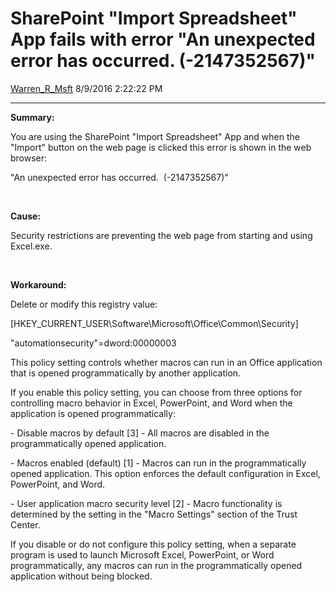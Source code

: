 <div id="page">

# SharePoint "Import Spreadsheet" App fails with error "An unexpected error has occurred. (-2147352567)"

[Warren\_R\_Msft](https://social.msdn.microsoft.com/profile/Warren_R_Msft)
8/9/2016 2:22:22 PM

-----

<div id="content">

**Summary:**

You are using the SharePoint "Import Spreadsheet" App and when the
"Import" button on the web page is clicked this error is shown in the
web browser:

"An unexpected error has occurred.  (-2147352567)"

 

**Cause:**

Security restrictions are preventing the web page from starting and
using Excel.exe.

 

**Workaround:**

Delete or modify this registry value:

\[HKEY\_CURRENT\_USER\\Software\\Microsoft\\Office\\Common\\Security\]

"automationsecurity"=dword:00000003

This policy setting controls whether macros can run in an
Office application that is opened programmatically by another
application.

If you enable this policy setting, you can choose from three options for
controlling macro behavior in Excel, PowerPoint, and Word when the
application is opened programmatically:

\- Disable macros by default \[3\] - All macros are disabled in the
programmatically opened application.

\- Macros enabled (default) \[1\] - Macros can run in the
programmatically opened application. This option enforces the default
configuration in Excel, PowerPoint, and Word.

\- User application macro security level \[2\] - Macro functionality is
determined by the setting in the "Macro Settings" section of the Trust
Center.

If you disable or do not configure this policy setting, when a separate
program is used to launch Microsoft Excel, PowerPoint, or Word
programmatically, any macros can run in the programmatically opened
application without being blocked.

</div>

</div>
